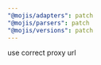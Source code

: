 ```yaml
---
"@mojis/adapters": patch
"@mojis/parsers": patch
"@mojis/versions": patch
---
```


use correct proxy url
